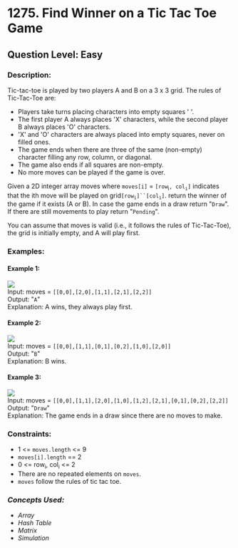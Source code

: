 # 1275. Find Winner on a Tic Tac Toe Game
## Question Level: Easy
### Description:
Tic-tac-toe is played by two players A and B on a 3 x 3 grid. The rules of Tic-Tac-Toe are:
- Players take turns placing characters into empty squares ' '.
- The first player A always places 'X' characters, while the second player B always places 'O' characters.
- 'X' and 'O' characters are always placed into empty squares, never on filled ones.
- The game ends when there are three of the same (non-empty) character filling any row, column, or diagonal.
- The game also ends if all squares are non-empty.
- No more moves can be played if the game is over.

Given a 2D integer array moves where `moves[i]` = `[row`<sub>i</sub>`, col`<sub>`i`</sub>`]` indicates that the ith move will be played on grid`[row`<sub>`i`</sub>`]``[col`<sub>`i`</sub>`]`. return the winner of the game if it exists (A or B). In case the game ends in a draw return "`Draw`". If there are still movements to play return "`Pending`".

You can assume that moves is valid (i.e., it follows the rules of Tic-Tac-Toe), the grid is initially empty, and A will play first.

### Examples:
#### Example 1:

<img src="https://assets.leetcode.com/uploads/2021/09/22/xo1-grid.jpg"><br>
Input: moves = `[[0,0],[2,0],[1,1],[2,1],[2,2]]`  
Output: "`A`"  
Explanation: A wins, they always play first.
#### Example 2:

<img src="https://assets.leetcode.com/uploads/2021/09/22/xo2-grid.jpg"><br>
Input: moves = `[[0,0],[1,1],[0,1],[0,2],[1,0],[2,0]]`  
Output: "`B`"  
Explanation: B wins. 
#### Example 3:

<img src="https://assets.leetcode.com/uploads/2021/09/22/xo3-grid.jpg"><br>
Input: moves = `[[0,0],[1,1],[2,0],[1,0],[1,2],[2,1],[0,1],[0,2],[2,2]]`  
Output: "`Draw`"  
Explanation: The game ends in a draw since there are no moves to make.

### Constraints:

- 1 <= `moves.length` <= 9
- `moves[i].length` == 2
- 0 <= row<sub>i</sub>, col<sub>i</sub> <= 2
- There are no repeated elements on `moves`.
- `moves` follow the rules of tic tac toe.

### <i>Concepts Used:
- Array
- Hash Table
- Matrix
- Simulation</i>